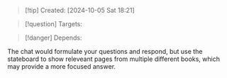 
>[!tip] Created: [2024-10-05 Sat 18:21]

>[!question] Targets: 

>[!danger] Depends: 

The chat would formulate your questions and respond, but use the stateboard to show releveant pages from multiple different books, which may provide a more focused answer.
